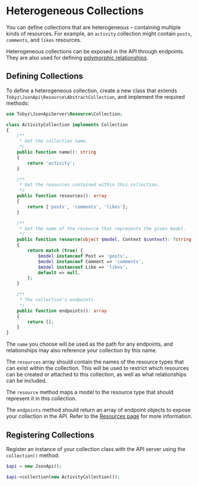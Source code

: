 # Heterogeneous Collections

You can define collections that are heterogeneous – containing multiple kinds of
resources. For example, an `activity` collection might contain `posts`,
`comments`, and `likes` resources.

Heterogeneous collections can be exposed in the API through endpoints. They are
also used for defining
[polymorphic relationships](relationships.md#polymorphic-relationships).

## Defining Collections

To define a heterogeneous collection, create a new class that extends
`Tobyz\JsonApi\Resource\AbstractCollection`, and implement the required methods:

```php
use Tobyz\JsonApiServer\Resource\Collection;

class ActivityCollection implements Collection
{
    /**
     * Get the collection name.
     */
    public function name(): string
    {
        return 'activity';
    }

    /**
     * Get the resources contained within this collection.
     */
    public function resources(): array
    {
        return ['posts', 'comments', 'likes'];
    }

    /**
     * Get the name of the resource that represents the given model.
     */
    public function resource(object $model, Context $context): ?string
    {
        return match (true) {
            $model instanceof Post => 'posts',
            $model instanceof Comment => 'comments',
            $model instanceof Like => 'likes',
            default => null,
        };
    }

    /**
     * The collection's endpoints.
     */
    public function endpoints(): array
    {
        return [];
    }
}
```

The `name` you choose will be used as the path for any endpoints, and
relationships may also reference your collection by this name.

The `resources` array should contain the names of the resource types that can
exist within the collection. This will be used to restrict which resources can
be created or attached to this collection, as well as what relationships can be
included.

The `resource` method maps a model to the resource type that should represent it
in this collection.

The `endpoints` method should return an array of endpoint objects to expose your
collection in the API. Refer to the [Resources page](resources.md#endpoints) for
more information.

## Registering Collections

Register an instance of your collection class with the API server using the
`collection()` method:

```php
$api = new JsonApi();

$api->collection(new ActivityCollection());
```
